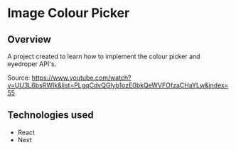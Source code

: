 # Image Colour Picker

## Overview

A project created to learn how to implement the colour picker and eyedroper API's.

Source: https://www.youtube.com/watch?v=UU3L6bsRWIk&list=PLgqCdvQGlyb1ozE0bkQeWVFOfzaCHaYLw&index=55

## Technologies used

- React
- Next
